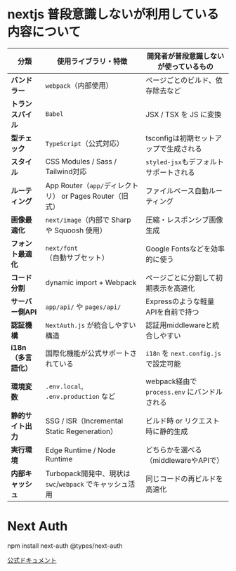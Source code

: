 # nextjs 普段意識しないが利用している内容について

| 分類                 | 使用ライブラリ・特徴                                     | 開発者が普段意識しないが使っているもの       |
| -------------------- | -------------------------------------------------------- | -------------------------------------------- |
| **バンドラー**       | `webpack`（内部使用）                                    | ページごとのビルド、依存除去など             |
| **トランスパイル**   | `Babel`                                                  | JSX / TSX を JS に変換                       |
| **型チェック**       | `TypeScript`（公式対応）                                 | tsconfigは初期セットアップで生成される       |
| **スタイル**         | CSS Modules / Sass / Tailwind対応                        | `styled-jsx`もデフォルトサポートされる       |
| **ルーティング**     | App Router（`app/`ディレクトリ） or Pages Router（旧式） | ファイルベース自動ルーティング               |
| **画像最適化**       | `next/image`（内部で Sharp や Squoosh 使用）             | 圧縮・レスポンシブ画像生成                   |
| **フォント最適化**   | `next/font`（自動サブセット）                            | Google Fontsなどを効率的に使う               |
| **コード分割**       | dynamic import + Webpack                                 | ページごとに分割して初期表示を高速化         |
| **サーバー側API**    | `app/api/` や `pages/api/`                               | Expressのような軽量APIを自前で持つ           |
| **認証機構**         | `NextAuth.js` が統合しやすい構造                         | 認証用middlewareと統合しやすい               |
| **i18n（多言語化）** | 国際化機能が公式サポートされている                       | `i18n` を `next.config.js` で設定可能        |
| **環境変数**         | `.env.local`, `.env.production` など                     | webpack経由で `process.env` にバンドルされる |
| **静的サイト出力**   | SSG / ISR（Incremental Static Regeneration）             | ビルド時 or リクエスト時に静的生成           |
| **実行環境**         | Edge Runtime / Node Runtime                              | どちらかを選べる（middlewareやAPIで）        |
| **内部キャッシュ**   | Turbopack開発中、現状は `swc`/`webpack` でキャッシュ活用 | 同じコードの再ビルドを高速化                 |

# Next Auth

npm install next-auth @types/next-auth

[公式ドキュメント](https://next-auth.js.org/getting-started/client)
